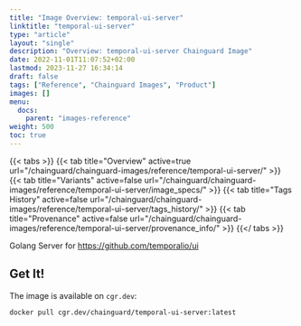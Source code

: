 ```yaml
---
title: "Image Overview: temporal-ui-server"
linktitle: "temporal-ui-server"
type: "article"
layout: "single"
description: "Overview: temporal-ui-server Chainguard Image"
date: 2022-11-01T11:07:52+02:00
lastmod: 2023-11-27 16:34:14
draft: false
tags: ["Reference", "Chainguard Images", "Product"]
images: []
menu: 
  docs: 
    parent: "images-reference"
weight: 500
toc: true
---
```


{{< tabs >}}
{{< tab title="Overview" active=true url="/chainguard/chainguard-images/reference/temporal-ui-server/" >}}
{{< tab title="Variants" active=false url="/chainguard/chainguard-images/reference/temporal-ui-server/image_specs/" >}}
{{< tab title="Tags History" active=false url="/chainguard/chainguard-images/reference/temporal-ui-server/tags_history/" >}}
{{< tab title="Provenance" active=false url="/chainguard/chainguard-images/reference/temporal-ui-server/provenance_info/" >}}
{{</ tabs >}}



<!--overview:start-->
Golang Server for https://github.com/temporalio/ui
<!--overview:end-->

<!--getting:start-->
## Get It!
The image is available on `cgr.dev`:

```
docker pull cgr.dev/chainguard/temporal-ui-server:latest
```
<!--getting:end-->

<!--body:start-->
 <!--body:end-->

